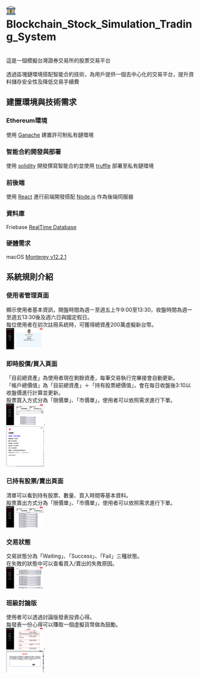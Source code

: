 # <img width="5%" src="docs/bank.png">Blockchain_Stock_Simulation_Trading_System

<br>這是一個模擬台灣證券交易所的股票交易平台</br>
<br>透過區塊鏈環境搭配智能合約技術，為用戶提供一個去中心化的交易平台，提升資料儲存安全性及降低交易手續費</br>

## 建置環境與技術需求

### Ethereum環境 
使用 [Ganache](https://trufflesuite.com/ganache/) 建置許可制私有鏈環境

### 智能合約開發與部署
使用 [solidity](https://docs.soliditylang.org/en/v0.8.19/) 開發撰寫智能合約並使用 [truffle](https://trufflesuite.com) 部署至私有鏈環境

### 前後端
使用 [React](https://react.dev) 進行前端開發搭配 [Node.js](https://nodejs.org/zh-tw/download) 作為後端伺服器

### 資料庫
Friebase [RealTime Database](https://firebase.google.com/docs/database?hl=zh-tw)

### 硬體需求
macOS [Monterey v12.2.1](https://support.apple.com/zh-tw/HT212585)

## 系統規則介紹
### 使用者管理頁面
  顯示使用者基本資訊，開盤時間為週ㄧ至週五上午9:00至13:30，收盤時間為週一至週五13:30後及週六日與國定假日。  
  每位使用者在初次註冊系統時，可獲得總資產200萬虛擬新台幣。   
  <img  width="20%" src="docs/home.png">


### 即時股價/買入頁面
  「目前總資產」為使用者現在剩餘資產，每筆交易執行完畢接會自動更新。  
  「帳戶總價值」為「目前總資產」＋「持有股票總價值」，會在每日收盤後3:10以收盤價進行計算並更新。  
   股票買入方式分為「限價單」、「市價單」，使用者可以依照需求進行下單。  
   <img  width="20%" src="docs/buy.png">.  
   <img  width="20%" src="docs/result.png">


### 已持有股票/賣出頁面
  清單可以看到持有股票、數量、買入時間等基本資料。  
  股票賣出方式分為「限價單」、「市價單」，使用者可以依照需求進行下單。   
  <img  width="20%" src="docs/sell.png">


### 交易狀態
  交易狀態分為「Waiting」、「Success」、「Fail」三種狀態。   
  在失敗的狀態中可以查看買入/賣出的失敗原因。      
  <img  width="20%" src="docs/state.png">


### 班級討論版
  使用者可以透過討論版發表投資心得。   
  每發表一份心得可以賺取一個虛擬貨幣做為鼓勵。        
  <img  width="20%" src="docs/board.png">.  
  <img  width="20%" src="docs/board2.png">






